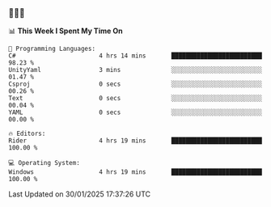 ### 👋👋👋
<!--START_SECTION:waka-->
📊 **This Week I Spent My Time On** 

```text
💬 Programming Languages: 
C#                       4 hrs 14 mins       █████████████████████████   98.23 % 
UnityYaml                3 mins              ░░░░░░░░░░░░░░░░░░░░░░░░░   01.47 % 
Csproj                   0 secs              ░░░░░░░░░░░░░░░░░░░░░░░░░   00.26 % 
Text                     0 secs              ░░░░░░░░░░░░░░░░░░░░░░░░░   00.04 % 
YAML                     0 secs              ░░░░░░░░░░░░░░░░░░░░░░░░░   00.00 % 

🔥 Editors: 
Rider                    4 hrs 19 mins       █████████████████████████   100.00 % 

💻 Operating System: 
Windows                  4 hrs 19 mins       █████████████████████████   100.00 % 
```


 Last Updated on 30/01/2025 17:37:26 UTC
<!--END_SECTION:waka-->

